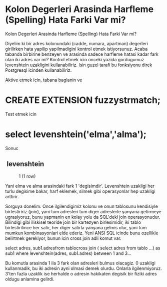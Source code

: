 # Kolon Degerleri Arasinda Harfleme (Spelling) Hata Farki Var mi?


Kolon Degerleri Arasinda Harfleme (Spelling) Hata Farki Var mi?




Diyelim ki bir adres kolonundaki (cadde, numara, apartman) degerleri girilirken hata yapilip yapilmadigini kontrol etmek istiyorsunuz. Acaba tabanda birbirine benzeyen ve arasinda sadece harfleme hatasi kadar fark olan iki adres var mi? Kontrol etmek icin onceki yazida gordugumuz levenshtein uzakligini kullanabiliriz. Isin guzel tarafi bu fonksiyonu direk Postgresql icinden kullanabiliriz.

Aktive etmek icin, tabana baglanin ve

# CREATE EXTENSION fuzzystrmatch;

Test etmek icin

# select levenshtein('elma','alma');

Sonuc

 levenshtein 
-------------
           1
(1 row)

Yani elma ve alma arasindaki fark 1 'degisimdir'. Levenshtein uzakligi her turlu degisime bakar, harf eklemek, silmek gibi operasyonlar hep uzakligi arttirir.

Sorguya donelim. Once ilgilendigimiz kolonu ve onun tablosunu kendisiyle birlestiririz (join), yani tum adresleri tum diger adreslerle yanyana getirmeye ugrasiyoruz, bunu yapmanin en kolay yolu da SQL'deki join operasyonudur. Bilindigi gibi iliskisel teoride join bir kartezyen birlesimidir, iki tablo birlestirilince her satir, her diger satirla yanyana gelmis olur, yani tum mumkun kombinasyonlari elde ederiz. Yeni ANSI SQL icinde bunu ozellikle belirtmek gerekiyor, bunun icin cross join adli komut var. 

select adres, sub1.adresfrom tablocross join ( select adres from tablo ...) as sub1 where levenshtein(adres, sub1.adres) between 1 and 3...

Bu komutla arasinda 1 ila 3 fark olan adresleri bulmus olacagiz. 0 uzakligi kullanmadik, bu iki adresin ayni olmasi demek olurdu. Onlarla ilgilenmiyoruz. 3'ten fazla uzaklik ise herhalde o adresin hakikaten degisik bir fiziki adres oldugu anlamina gelirdi.  




